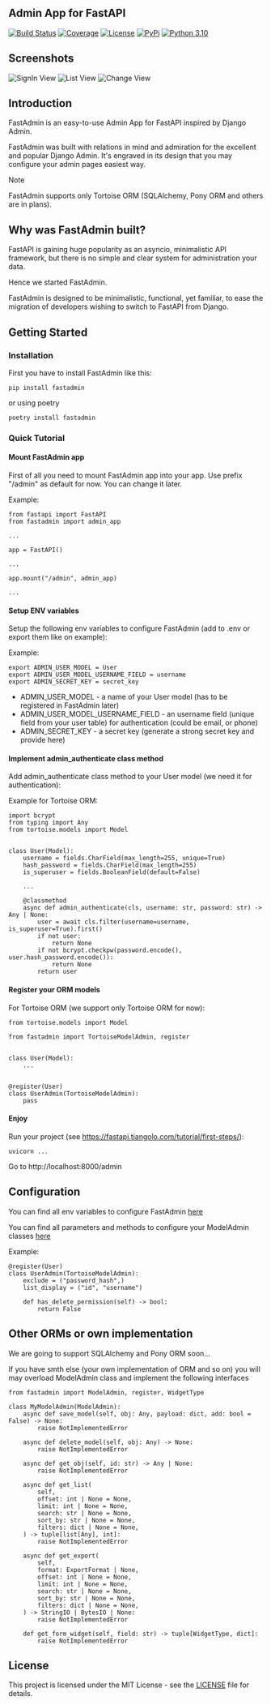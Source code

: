 ## Admin App for FastAPI

[![Build Status](https://github.com/vsdudakov/fastadmin/workflows/CI/badge.svg?branch=main)](https://github.com/vsdudakov/fastadmin/workflows/CI/badge.svg?branch=main)
[![Coverage](https://badgen.net/codecov/c/github/vsdudakov/fastadmin)](https://app.codecov.io/gh/vsdudakov/fastadmin)
[![License](https://img.shields.io/github/license/vsdudakov/fastadmin)](https://github.com/vsdudakov/fastadmin/blob/master/LICENSE)
[![PyPi](https://badgen.net/pypi/v/fastadmin)](https://pypi.org/project/fastadmin/)
[![Python 3.10](https://img.shields.io/badge/python-3.10-blue.svg)](https://www.python.org/downloads/release/python-3100/)

## Screenshots

![SignIn View](https://raw.githubusercontent.com/vsdudakov/fastadmin/main/docs/images/signin.png)
![List View](https://raw.githubusercontent.com/vsdudakov/fastadmin/main/docs/images/list.png)
![Change View](https://raw.githubusercontent.com/vsdudakov/fastadmin/main/docs/images/change.png)

## Introduction

FastAdmin is an easy-to-use Admin App for FastAPI inspired by Django Admin.

FastAdmin was built with relations in mind and admiration for the excellent and popular Django Admin. It's engraved in its design that you may configure your admin pages easiest way.

Note

FastAdmin supports only Tortoise ORM (SQLAlchemy, Pony ORM and others are in plans).

## Why was FastAdmin built?

FastAPI is gaining huge popularity as an asyncio, minimalistic API framework, but there is no simple and clear system for administration your data.

Hence we started FastAdmin.

FastAdmin is designed to be minimalistic, functional, yet familiar, to ease the migration of developers wishing to switch to FastAPI from Django.

## Getting Started

### Installation

First you have to install FastAdmin like this:

```
pip install fastadmin
```

or using poetry

```
poetry install fastadmin
```

### Quick Tutorial

#### Mount FastAdmin app

First of all you need to mount FastAdmin app into your app.
Use prefix "/admin" as default for now. You can change it later.

Example:

```
from fastapi import FastAPI
from fastadmin import admin_app

...

app = FastAPI()

...

app.mount("/admin", admin_app)

...
```

#### Setup ENV variables

Setup the following env variables to configure FastAdmin (add to .env or export them like on example):

Example:

```
export ADMIN_USER_MODEL = User
export ADMIN_USER_MODEL_USERNAME_FIELD = username
export ADMIN_SECRET_KEY = secret_key
```

- ADMIN_USER_MODEL - a name of your User model (has to be registered in FastAdmin later)
- ADMIN_USER_MODEL_USERNAME_FIELD - an username field (unique field from your user table) for authentication (could be email, or phone)
- ADMIN_SECRET_KEY - a secret key (generate a strong secret key and provide here)

#### Implement admin_authenticate class method

Add admin_authenticate class method to your User model (we need it for authentication):

Example for Tortoise ORM:

```
import bcrypt
from typing import Any
from tortoise.models import Model


class User(Model):
    username = fields.CharField(max_length=255, unique=True)
    hash_password = fields.CharField(max_length=255)
    is_superuser = fields.BooleanField(default=False)

    ...

    @classmethod
    async def admin_authenticate(cls, username: str, password: str) -> Any | None:
        user = await cls.filter(username=username, is_superuser=True).first()
        if not user:
            return None
        if not bcrypt.checkpw(password.encode(), user.hash_password.encode()):
            return None
        return user

```

#### Register your ORM models

For Tortoise ORM (we support only Tortoise ORM for now):

```
from tortoise.models import Model

from fastadmin import TortoiseModelAdmin, register


class User(Model):
    ...


@register(User)
class UserAdmin(TortoiseModelAdmin):
    pass
```

#### Enjoy

Run your project (see https://fastapi.tiangolo.com/tutorial/first-steps/):

```
uvicorn ...
```

Go to http://localhost:8000/admin

## Configuration

You can find all env variables to configure FastAdmin [here](https://github.com/vsdudakov/fastadmin/blob/main/fastadmin/settings.py)

You can find all parameters and methods to configure your ModelAdmin classes [here](https://github.com/vsdudakov/fastadmin/blob/main/fastadmin/models/base.py)

Example:

```
@register(User)
class UserAdmin(TortoiseModelAdmin):
    exclude = ("password_hash",)
    list_display = ("id", "username")

    def has_delete_permission(self) -> bool:
        return False
```

## Other ORMs or own implementation

We are going to support SQLAlchemy and Pony ORM soon...

If you have smth else (your own implementation of ORM and so on) you will may overload ModelAdmin class and implement the following interfaces

```
from fastadmin import ModelAdmin, register, WidgetType

class MyModelAdmin(ModelAdmin):
    async def save_model(self, obj: Any, payload: dict, add: bool = False) -> None:
        raise NotImplementedError

    async def delete_model(self, obj: Any) -> None:
        raise NotImplementedError

    async def get_obj(self, id: str) -> Any | None:
        raise NotImplementedError

    async def get_list(
        self,
        offset: int | None = None,
        limit: int | None = None,
        search: str | None = None,
        sort_by: str | None = None,
        filters: dict | None = None,
    ) -> tuple[list[Any], int]:
        raise NotImplementedError

    async def get_export(
        self,
        format: ExportFormat | None,
        offset: int | None = None,
        limit: int | None = None,
        search: str | None = None,
        sort_by: str | None = None,
        filters: dict | None = None,
    ) -> StringIO | BytesIO | None:
        raise NotImplementedError

    def get_form_widget(self, field: str) -> tuple[WidgetType, dict]:
        raise NotImplementedError

```

## License

This project is licensed under the MIT License - see the [LICENSE](https://github.com/vsdudakov/fastadmin/blob/main/LICENSE) file for details.
